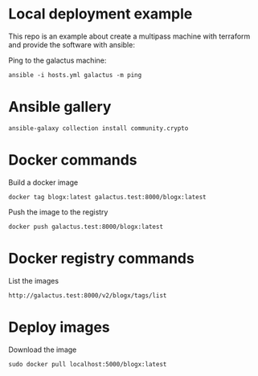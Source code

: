 # Local deployment example

This repo is an example about create a multipass machine with terraform and provide the software with ansible:

Ping to the galactus machine:

    ansible -i hosts.yml galactus -m ping


# Ansible gallery

    ansible-galaxy collection install community.crypto


# Docker commands

Build a docker image

    docker tag blogx:latest galactus.test:8000/blogx:latest

Push the image to the registry

    docker push galactus.test:8000/blogx:latest


# Docker registry commands


List the images

    http://galactus.test:8000/v2/blogx/tags/list


# Deploy images


Download the image

    sudo docker pull localhost:5000/blogx:latest

